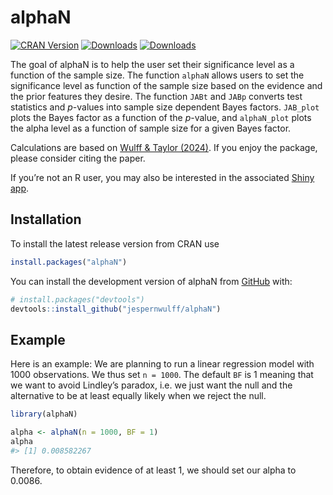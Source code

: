 
<!-- README.md is generated from README.Rmd. Please edit that file -->

# alphaN

<!-- badges: start -->

[![CRAN
Version](https://www.r-pkg.org/badges/version/alphaN)](https://cran.r-project.org/package=alphaN)
[![Downloads](http://cranlogs.r-pkg.org/badges/grand-total/alphaN?color=brightgreen)](https://CRAN.R-project.org/package=alphaN)
[![Downloads](https://cranlogs.r-pkg.org/badges/alphaN?color=brightgreen)](https://CRAN.R-project.org/package=alphaN)
<!-- badges: end -->

The goal of alphaN is to help the user set their significance level as a
function of the sample size. The function `alphaN` allows users to set
the significance level as function of the sample size based on the
evidence and the prior features they desire. The function `JABt` and
`JABp` converts test statistics and $p$-values into sample size
dependent Bayes factors. `JAB_plot` plots the Bayes factor as a function
of the $p$-value, and `alphaN_plot` plots the alpha level as a function
of sample size for a given Bayes factor.

Calculations are based on [Wulff & Taylor
(2024)](https://journals.sagepub.com/doi/10.1177/14761270231214429). If
you enjoy the package, please consider citing the paper.

If you’re not an R user, you may also be interested in the associated
[Shiny app](https://crossvalidated.shinyapps.io/alphaN/).

## Installation

To install the latest release version from CRAN use

``` r
install.packages("alphaN")
```

You can install the development version of alphaN from
[GitHub](https://github.com/) with:

``` r
# install.packages("devtools")
devtools::install_github("jespernwulff/alphaN")
```

## Example

Here is an example: We are planning to run a linear regression model
with 1000 observations. We thus set `n = 1000`. The default `BF` is 1
meaning that we want to avoid Lindley’s paradox, i.e. we just want the
null and the alternative to be at least equally likely when we reject
the null.

``` r
library(alphaN)

alpha <- alphaN(n = 1000, BF = 1)
alpha
#> [1] 0.008582267
```

Therefore, to obtain evidence of at least 1, we should set our alpha to
0.0086.
